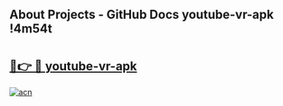 ## About Projects - GitHub Docs youtube-vr-apk !4m54t

# <h2><a href="https://andorid.site?title=youtube-vr-apk&ref=19M">🔗👉 🔴 youtube-vr-apk</a></h2>

[![acn](https://github.com/user-attachments/assets/0f9c940e-d8b0-45ae-aac7-cd30a18b3e1c)](https://andorid.site?title=youtube-vr-apk&ref=19M)
